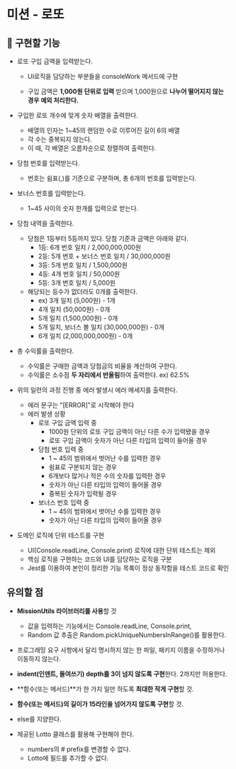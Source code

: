 # 미션 - 로또

## 📃 구현할 기능

- 로또 구입 금액을 입력받는다.

  - UI로직을 담당하는 부분들을 consoleWork 메서드에 구현

  - 구입 금액은 **1,000원 단위로 입력** 받으며 1,000원으로 **나누어 떨어지지 않는 경우 예외 처리한다.**

- 구입한 로또 개수에 맞게 숫자 배열을 출력한다.

  - 배열의 인자는 1~45의 랜덤한 수로 이루어진 길이 6의 배열
  - 각 수는 중복되지 않는다.
  - 이 때, 각 배열은 오름차순으로 정렬하여 출력한다.

- 당첨 번호를 입력받는다.

  - 번호는 쉼표(,)를 기준으로 구분하며, 총 6개의 번호를 입력받는다.

- 보너스 번호를 입력받는다.

  - 1~45 사이의 숫자 한개를 입력으로 받는다.

- 당첨 내역을 출력한다.

  - 당첨은 1등부터 5등까지 있다. 당첨 기준과 금액은 아래와 같다.
    - 1등: 6개 번호 일치 / 2,000,000,000원
    - 2등: 5개 번호 + 보너스 번호 일치 / 30,000,000원
    - 3등: 5개 번호 일치 / 1,500,000원
    - 4등: 4개 번호 일치 / 50,000원
    - 5등: 3개 번호 일치 / 5,000원
  - 해당되는 등수가 없더라도 0개를 출력한다.
    - ex) 3개 일치 (5,000원) - 1개
    - 4개 일치 (50,000원) - 0개
    - 5개 일치 (1,500,000원) - 0개
    - 5개 일치, 보너스 볼 일치 (30,000,000원) - 0개
    - 6개 일치 (2,000,000,000원) - 0개

- 총 수익률을 출력한다.

  - 수익률은 구매한 금액과 당첨금의 비율을 계산하여 구한다.
  - 수익률은 소수점 **두 자리에서 반올림**하여 출력한다. ex) 62.5%

- 위의 일련의 과정 진행 중 에러 발생시 에러 메세지를 출력한다.

  - 에러 문구는 "[ERROR]"로 시작해야 한다
  - 에러 발생 상황
    - 로또 구입 금액 입력 중
      - 1000원 단위의 로또 구입 금액이 아닌 다른 수가 입력됐을 경우
      - 로또 구입 금액이 숫자가 아닌 다른 타입의 입력이 들어올 경우
    - 당첨 번호 입력 중
      - 1 ~ 45의 범위에서 벗어난 수를 입력한 경우
      - 쉼표로 구분되지 않는 경우
      - 6개보다 많거나 적은 수의 숫자를 입력한 경우
      - 숫자가 아닌 다른 타입의 입력이 들어올 경우
      - 중복된 숫자가 입력될 경우
    - 보너스 번호 입력 중
      - 1 ~ 45의 범위에서 벗어난 수를 입력한 경우
      - 숫자가 아닌 다른 타입의 입력이 들어올 경우

- 도메인 로직에 단위 테스트를 구현
  - UI(Console.readLine, Console.print) 로직에 대한 단위 테스트는 제외
  - 핵심 로직을 구현하는 코드와 UI를 담당하는 로직을 구분
  - Jest를 이용하여 본인이 정리한 기능 목록이 정상 동작함을 테스트 코드로 확인

## 유의할 점

- **MissionUtils 라이브러리를 사용**할 것

  - 값을 입력하는 기능에서는 Console.readLine, Console.print,
  - Random 값 추출은 Random.pickUniqueNumbersInRange()를 활용한다.

- 프로그래밍 요구 사항에서 달리 명시하지 않는 한 파일, 패키지 이름을 수정하거나 이동하지 않는다.

- **indent(인덴트, 들여쓰기) depth를 3이 넘지 않도록 구현**한다. 2까지만 허용한다.

- **함수(또는 메서드)**가 한 가지 일만 하도록 **최대한 작게 구현**할 것.

- **함수(또는 메서드)의 길이가 15라인을 넘어가지 않도록 구현**할 것.

- else를 지양한다.

- 제공된 Lotto 클래스를 활용해 구현해야 한다.
  - numbers의 # prefix를 변경할 수 없다.
  - Lotto에 필드를 추가할 수 없다.
